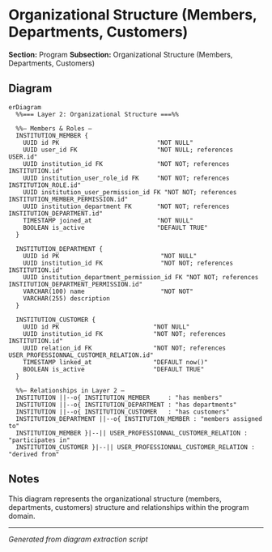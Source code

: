 # Organizational Structure (Members, Departments, Customers)

**Section:** Program
**Subsection:** Organizational Structure (Members, Departments, Customers)

## Diagram

```mermaid
erDiagram
  %%=== Layer 2: Organizational Structure ===%%

  %%— Members & Roles —
  INSTITUTION_MEMBER {
    UUID id PK                           "NOT NULL"
    UUID user_id FK                      "NOT NULL; references USER.id"
    UUID institution_id FK               "NOT NOT; references INSTITUTION.id"
    UUID institution_user_role_id FK     "NOT NOT; references INSTITUTION_ROLE.id"
    UUID institution_user_permission_id FK "NOT NOT; references INSTITUTION_MEMBER_PERMISSION.id"
    UUID institution_department FK       "NOT NOT; references INSTITUTION_DEPARTMENT.id"
    TIMESTAMP joined_at                  "NOT NULL"
    BOOLEAN is_active                    "DEFAULT TRUE"
  }
  
  INSTITUTION_DEPARTMENT {
    UUID id PK                            "NOT NULL"
    UUID institution_id FK                "NOT NOT; references INSTITUTION.id"
    UUID institution_department_permission_id FK "NOT NOT; references INSTITUTION_DEPARTMENT_PERMISSION.id"
    VARCHAR(100) name                     "NOT NOT"
    VARCHAR(255) description
  }

  INSTITUTION_CUSTOMER {
    UUID id PK                          "NOT NULL"
    UUID institution_id FK              "NOT NOT; references INSTITUTION.id"
    UUID relation_id FK                 "NOT NOT; references USER_PROFESSIONNAL_CUSTOMER_RELATION.id"
    TIMESTAMP linked_at                 "DEFAULT now()"
    BOOLEAN is_active                   "DEFAULT TRUE"
  }

  %%— Relationships in Layer 2 —
  INSTITUTION ||--o{ INSTITUTION_MEMBER     : "has members"
  INSTITUTION ||--o{ INSTITUTION_DEPARTMENT : "has departments"
  INSTITUTION ||--o{ INSTITUTION_CUSTOMER   : "has customers"
  INSTITUTION_DEPARTMENT ||--o{ INSTITUTION_MEMBER : "members assigned to"
  INSTITUTION_MEMBER }|--|| USER_PROFESSIONNAL_CUSTOMER_RELATION : "participates in"
  INSTITUTION_CUSTOMER }|--|| USER_PROFESSIONNAL_CUSTOMER_RELATION : "derived from"

```

## Notes

This diagram represents the organizational structure (members, departments, customers) structure and relationships within the program domain.

---
*Generated from diagram extraction script*
